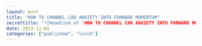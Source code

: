 ```yaml
---
layout: post
title: "HOW TO CHANNEL CAR ANXIETY INTO FORWARD MOMENTUM"
secrettitle: "![Headline of "HOW TO CHANNEL CAR ANXIETY INTO FORWARD MOMENTUM" as seen in Lurch Zine.](../assets/img/forward_momentum_headline.png)"
date: 2023-11-01
categories: ["published", "lurch"]
---
```


